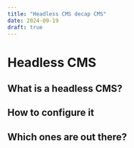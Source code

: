 ```yaml
---
title: "Headless CMS decap CMS"
date: 2024-09-19
draft: true
---
```


# Headless CMS

## What is a headless CMS?

## How  to configure it

## Which ones are out there?


